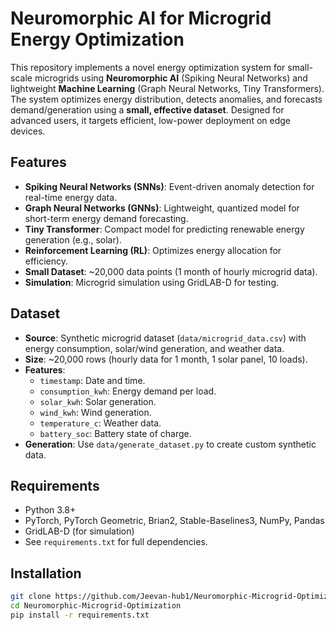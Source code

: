 # Neuromorphic AI for Microgrid Energy Optimization

This repository implements a novel energy optimization system for small-scale microgrids using **Neuromorphic AI** (Spiking Neural Networks) and lightweight **Machine Learning** (Graph Neural Networks, Tiny Transformers). The system optimizes energy distribution, detects anomalies, and forecasts demand/generation using a **small, effective dataset**. Designed for advanced users, it targets efficient, low-power deployment on edge devices.

## Features
- **Spiking Neural Networks (SNNs)**: Event-driven anomaly detection for real-time energy data.
- **Graph Neural Networks (GNNs)**: Lightweight, quantized model for short-term energy demand forecasting.
- **Tiny Transformer**: Compact model for predicting renewable energy generation (e.g., solar).
- **Reinforcement Learning (RL)**: Optimizes energy allocation for efficiency.
- **Small Dataset**: ~20,000 data points (1 month of hourly microgrid data).
- **Simulation**: Microgrid simulation using GridLAB-D for testing.

## Dataset
- **Source**: Synthetic microgrid dataset (`data/microgrid_data.csv`) with energy consumption, solar/wind generation, and weather data.
- **Size**: ~20,000 rows (hourly data for 1 month, 1 solar panel, 10 loads).
- **Features**:
  - `timestamp`: Date and time.
  - `consumption_kwh`: Energy demand per load.
  - `solar_kwh`: Solar generation.
  - `wind_kwh`: Wind generation.
  - `temperature_c`: Weather data.
  - `battery_soc`: Battery state of charge.
- **Generation**: Use `data/generate_dataset.py` to create custom synthetic data.

## Requirements
- Python 3.8+
- PyTorch, PyTorch Geometric, Brian2, Stable-Baselines3, NumPy, Pandas
- GridLAB-D (for simulation)
- See `requirements.txt` for full dependencies.

## Installation
```bash
git clone https://github.com/Jeevan-hub1/Neuromorphic-Microgrid-Optimization.git
cd Neuromorphic-Microgrid-Optimization
pip install -r requirements.txt
